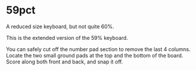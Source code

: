 # 59pct
A reduced size keyboard, but not quite 60%.

This is the extended version of the 59% keyboard.  

You can safely cut off the number pad section to remove the last 4 columns.  
Locate the two small ground pads at the top and the bottom of the board.  
Score along both front and back, and snap it off.
